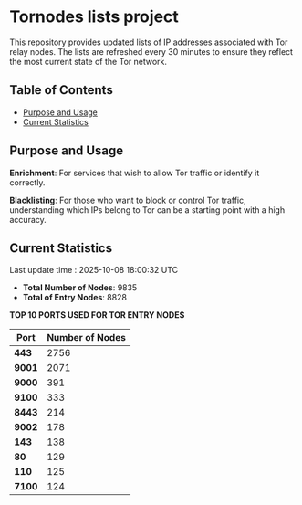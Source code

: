 # Tornodes lists project

This repository provides updated lists of IP addresses associated with Tor relay nodes. The lists are refreshed every 30 minutes to ensure they reflect the most current state of the Tor network.

## Table of Contents

- [Purpose and Usage](#purpose-and-usage)
- [Current Statistics](#current-statistics)


## Purpose and Usage

**Enrichment**: For services that wish to allow Tor traffic or identify it correctly.

**Blacklisting**: For those who want to block or control Tor traffic, understanding which IPs belong to Tor can be a starting point with a high accuracy.

## Current Statistics

Last update time : 2025-10-08 18:00:32 UTC

- **Total Number of Nodes**: 9835
- **Total of Entry Nodes**: 8828

**TOP 10 PORTS USED FOR TOR ENTRY NODES**

| **Port** | **Number of Nodes** |
|------|-----------------|
| **443**   | 2756  |
| **9001**   | 2071  |
| **9000**   | 391  |
| **9100**   | 333  |
| **8443**   | 214  |
| **9002**   | 178  |
| **143**   | 138  |
| **80**   | 129  |
| **110**   | 125  |
| **7100**   | 124  |

